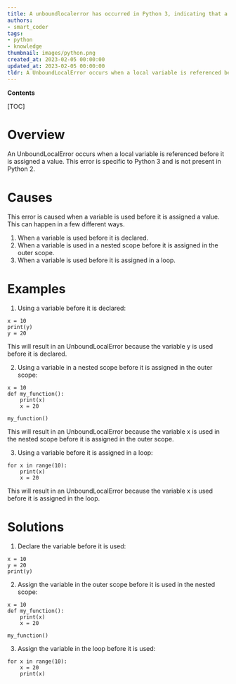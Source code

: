 ```yaml
---
title: A unboundlocalerror has occurred in Python 3, indicating that a local variable has been referenced before it has been assigned a value
authors:
- smart_coder
tags:
- python
- knowledge
thumbnail: images/python.png
created_at: 2023-02-05 00:00:00
updated_at: 2023-02-05 00:00:00
tldr: A UnboundLocalError occurs when a local variable is referenced before it has been assigned a value.
---
```


**Contents**

[TOC]

# Overview
An UnboundLocalError occurs when a local variable is referenced before it is assigned a value. This error is specific to Python 3 and is not present in Python 2.

# Causes
This error is caused when a variable is used before it is assigned a value. This can happen in a few different ways.

1. When a variable is used before it is declared. 
2. When a variable is used in a nested scope before it is assigned in the outer scope. 
3. When a variable is used before it is assigned in a loop.

# Examples
1. Using a variable before it is declared:
```
x = 10
print(y)
y = 20
```
This will result in an UnboundLocalError because the variable y is used before it is declared.

2. Using a variable in a nested scope before it is assigned in the outer scope:
```
x = 10
def my_function():
    print(x)
    x = 20

my_function()
```
This will result in an UnboundLocalError because the variable x is used in the nested scope before it is assigned in the outer scope.

3. Using a variable before it is assigned in a loop:
```
for x in range(10):
    print(x)
    x = 20
```
This will result in an UnboundLocalError because the variable x is used before it is assigned in the loop.

# Solutions
1. Declare the variable before it is used:
```
x = 10
y = 20
print(y)
```

2. Assign the variable in the outer scope before it is used in the nested scope:
```
x = 10
def my_function():
    print(x)
    x = 20

my_function()
```

3. Assign the variable in the loop before it is used:
```
for x in range(10):
    x = 20
    print(x)
```
